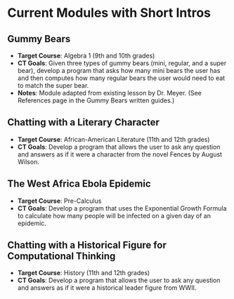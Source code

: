 # Current Modules with Short Intros 

## Gummy Bears 
* **Target Course**: Algebra 1  (9th and 10th grades) 
* **CT Goals**: Given three types of gummy bears (mini, regular, and a super bear), develop a program that asks how many mini bears the user has and then computes how many regular bears the user would need to eat to match the super bear.  
* **Notes**: Module adapted from existing lesson by Dr. Meyer. (See References page in the Gummy Bears written guides.) 

 
## Chatting with a Literary Character 
* **Target Course**: African-American Literature  (11th and 12th grades) 
* **CT Goals**: Develop a program that allows the user to ask any question and answers as if it were a character from the novel Fences by August Wilson.  

 

## The West Africa Ebola Epidemic
* **Target Course**: Pre-Calculus  
* **CT Goals**: Develop a program that uses the Exponential Growth Formula to calculate how many people will be infected on a given day of an epidemic.  

 

## Chatting with a Historical Figure for Computational Thinking 
* **Target Course**: History (11th and 12th grades) 
* **CT Goals**: Develop a program that allows the user to ask any question and answers as if it were a historical leader figure from WWII.  

 

 

 

 
